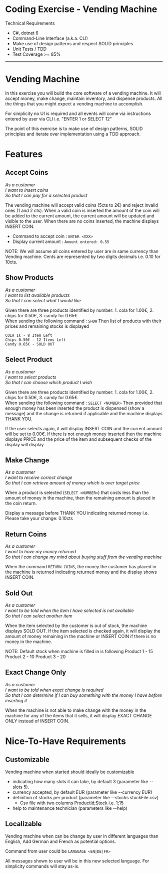Coding Exercise - Vending Machine
===

Technical Requirements

* C#, dotnet 6
* Command-Line Interface (a.k.a. CLI)
* Make use of design patterns and respect SOLID principles
* Unit Tests / TDD
* Test Coverage >= 85%

---

Vending Machine 
====================

In this exercise you will build the core software of a vending machine.  It will accept money, make change, maintain
inventory, and dispense products.  All the things that you might expect a vending machine to accomplish.

For simplicity no UI is required and all events will come via instructions entered by user via CLI i.e. "ENTER 1 or SELECT 12"

The point of this exercise is to make use of design patterns, SOLID principles and iterate over implementation using a TDD approach.

Features
========

Accept Coins
------------
  
_As a customer_  
_I want to insert coins_  
_So that I can pay for a selected product_  

The vending machine will accept valid coins (5cts to 2€) and reject invalid ones (1 and 2 cts).  When a
valid coin is inserted the amount of the coin will be added to the current amount, the current amount will be updated and visible to the user.
When there are no coins inserted, the machine displays INSERT COIN. 

* Command to accept coin : `ENTER <XXX>`
* Display current amount : `Amount entered: 0.55`

NOTE: We will assume all coins entered by user are in same currency than Vending machine. Cents are represented by two digits decimals i.e. 0.10 for 10cts.

Show Products
--------------
_As a customer_  
_I want to list available products_  
_So that I can select what I would like_  

Given there are three products identified by number: 1. cola for 1.00€, 2. chips for 0.50€, 3. candy for 0.65€.  
When sending the following command : `SHOW`
Then list of products with their prices and remaining stocks is displayed
```
COLA 1€ - 8 Item Left
Chips 0.50€ - 12 Items Left
Candy 0.65€ - SOLD OUT 
```

Select Product
--------------

_As a customer_  
_I want to select products_  
_So that I can choose which product I wish_  

Given there are three products identified by number: 1. cola for 1.00€, 2. chips for 0.50€, 3. candy for 0.65€.  
When sending the following command : `SELECT <NUMBER>`
Then provided that enough money has been inserted 
the product is dispensed (show a message)
and the change is returned if applicable 
and the machine displays THANK YOU.

If the user selects again, it will display INSERT COIN and the current amount will be set to 0.00€.  If there is not enough money inserted then the machine displays PRICE and the price of the item and subsequent checks of the display will display

Make Change
-----------

_As a customer_  
_I want to receive correct change_  
_So that I can retrieve amount of money which is over target price_  

When a product is selected (`SELECT <NUMBER>`) that costs less than the amount of money in the machine, then the remaining amount is placed
in the coin return.

Display a message before THANK YOU indicating returned money i.e. Please take your change: 0.10cts

Return Coins
------------

_As a customer_  
_I want to have my money returned_  
_So that I can change my mind about buying stuff from the vending machine_  

When the command `RETURN COINS`, the money the customer has placed in the machine is returned indicating returned money and the display shows INSERT COIN.

Sold Out
--------

_As a customer_  
_I want to be told when the item I have selected is not available_  
_So that I can select another item_  

When the item selected by the customer is out of stock, the machine displays SOLD OUT.  If the item selected is checked again,
it will display the amount of money remaining in the machine or INSERT COIN if there is no money in the machine.

NOTE: Default stock when machine is filled in is following
Product 1 - 15
Product 2 - 10
Product 3 - 20

Exact Change Only
-----------------

_As a customer_  
_I want to be told when exact change is required_  
_So that I can determine if I can buy something with the money I have before inserting it_  

When the machine is not able to make change with the money in the machine for any of the items that it sells, it will display EXACT CHANGE ONLY instead of INSERT COIN.

Nice-To-Have Requirements
========

Customizable
------------

Vending machine when started should ideally be customizable 

* indicating how many slots it can take, by default 3 (parameter like --slots 5).
* currency accepted, by default EUR (parameter like --currency EUR)
* definition of stocks per product (parameter like --stocks stockFile.csv)
    * Csv file with two columns ProductId;Stock i.e. 1;15 
* help to maintenance technician (parameters like --help)

Localizable
------------

Vending machine when can be change by user in different languages than English, Add German and French as potential options. 

Command from user could be `LANGUAGE <EN|DE|FR>`

All messages shown to user will be in this new selected language. For simplicity commands will stay as-is.



